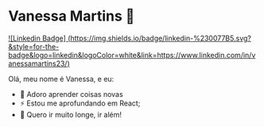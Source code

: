 

<!--
**Neeehmartins/Neeehmartins** is a ✨ _special_ ✨ repository because its `README.md` (this file) appears on your GitHub profile.

Here are some ideas to get you started:

- 🔭 I’m currently working on ...
- 🌱 I’m currently learning ...
- 👯 I’m looking to collaborate on ...
- 🤔 I’m looking for help with ...
- 💬 Ask me about ...
- 📫 How to reach me: ...
- 😄 Pronouns: ...
- ⚡ Fun fact: ...
-->

# Vanessa Martins :raising_hand:

[![Linkedin Badge] (https://img.shields.io/badge/linkedin-%230077B5.svg?&style=for-the-badge&logo=linkedin&logoColor=white&link=https://www.linkedin.com/in/vanessamartins23/)](https://www.linkedin.com/in/vanessamartins23/)

Olá, meu nome é Vanessa, e eu:

-  💜 Adoro aprender coisas novas
-  ⚡ Estou me aprofundando em React;
-  🚀 Quero ir muito longe, ir além!

